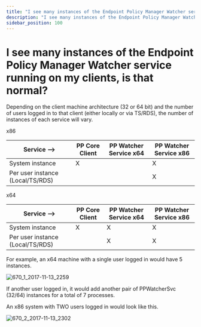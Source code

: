 ```yaml
---
title: "I see many instances of the Endpoint Policy Manager Watcher service running on my clients, is that normal?"
description: "I see many instances of the Endpoint Policy Manager Watcher service running on my clients, is that normal?"
sidebar_position: 100
---
```


# I see many instances of the Endpoint Policy Manager Watcher service running on my clients, is that normal?

Depending on the client machine architecture (32 or 64 bit) and the number of users logged in to
that client (either locally or via TS/RDS), the number of instances of each service will vary.

x86

| Service –>                       | PP Core Client | PP Watcher Service x64 | PP Watcher Service x86 |
| -------------------------------- | -------------- | ---------------------- | ---------------------- |
| System instance                  | X              |                        | X                      |
| Per user instance (Local/TS/RDS) |                |                        | X                      |

x64

| Service –>                       | PP Core Client | PP Watcher Service x64 | PP Watcher Service x86 |
| -------------------------------- | -------------- | ---------------------- | ---------------------- |
| System instance                  | X              | X                      | X                      |
| Per user instance (Local/TS/RDS) |                | X                      | X                      |

For example, an x64 machine with a single user logged in would have 5 instances.

![670_1_2017-11-13_2259](/images/endpointpolicymanager/troubleshooting/490_1_2017-11-13_2259.webp)

If another user logged in, it would add another pair of PPWatcherSvc (32/64) instances for a total
of 7 processes.

An x86 system with TWO users logged in would look like this.

![670_2_2017-11-13_2302](/images/endpointpolicymanager/troubleshooting/490_2_2017-11-13_2302.webp)

